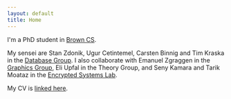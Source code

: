 ```yaml
---
layout: default
title: Home
---
```


I'm a PhD student in [Brown CS](http://cs.brown.edu).

My sensei are Stan Zdonik, Ugur Cetintemel, Carsten Binnig and Tim Kraska in the [Database Group](http://database.cs.brown.edu/). I also collaborate with Emanuel Zgraggen in the [Graphics Group](http://graphics.cs.brown.edu/research/), Eli Upfal in the Theory Group, and Seny Kamara and Tarik Moataz in the [Encrypted Systems Lab](http://esl.cs.brown.edu/).

My CV is [linked here](http://zheguang.github.io/cv.pdf).
